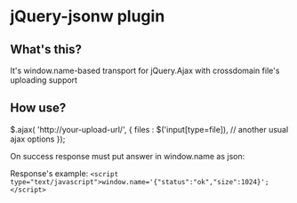 jQuery-jsonw plugin
===================
What's this?
------------
It's window.name-based transport for jQuery.Ajax with crossdomain file's uploading support

How use?
------------
$.ajax(
	'http://your-upload-url/',
	{
		files   : $('input[type=file]),
		// another usual ajax options
	});

On success response must put answer in window.name as json:

Response's example:
``<script type="text/javascript">window.name='{"status":"ok","size":1024}';</script>``

